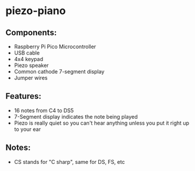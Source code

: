 # piezo-piano

## Components:
- Raspberry Pi Pico Microcontroller
- USB cable
- 4x4 keypad
- Piezo speaker
- Common cathode 7-segment display 
- Jumper wires

## Features:
- 16 notes from C4 to DS5
- 7-Segment display indicates the note being played
- Piezo is really quiet so you can't hear anything unless you put it right up to your ear

## Notes:
- CS stands for "C sharp", same for DS, FS, etc
